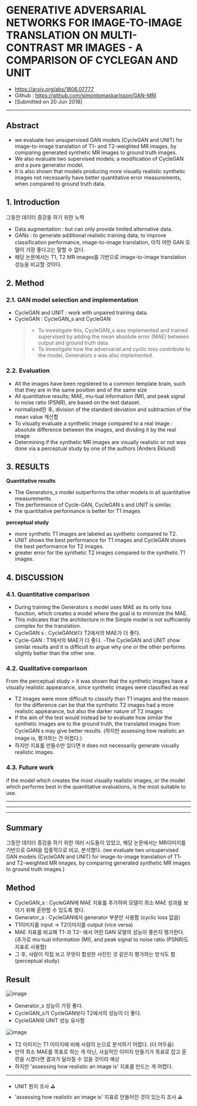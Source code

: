 # GENERATIVE ADVERSARIAL NETWORKS FOR IMAGE-TO-IMAGE TRANSLATION ON MULTI-CONTRAST MR IMAGES - A COMPARISON OF CYCLEGAN AND UNIT
- https://arxiv.org/abs/1806.07777
- Github : https://github.com/simontomaskarlsson/GAN-MRI
- [Submitted on 20 Jun 2018]

---

## Abstract
- we evaluate two unsupervised GAN models (CycleGAN and UNIT) for image-to-image translation of T1- and T2-weighted MR images, by comparing generated synthetic MR images to ground truth images.
- We also evaluate two supervised models; a modification of CycleGAN and a pure generator model.
- It is also shown that models producing more visually realistic synthetic images not necessarily have better quantitative error measurements, when compared to ground truth data.

## 1. Introduction
그동안 데이터 증강을 하기 위한 노력
- Data augmentation  : but can only provide limited alternative data.
- GANs : to generate additional realistic training data, to improve classification performance, image-to-image translation, 아직 어떤 GAN 모델이 가장 좋다고는 말할 수 없다.
- 해당 논문에서는 T1, T2 MR images를 기반으로 image-to-image translation 성능을 비교할 것이다.

## 2. Method

### 2.1. GAN model selection and implementation
- CycleGAN and UNIT : work with unpaired training data.
- CycleGAN : CycleGAN_s and CycleGAN
    > - To investigate this, CycleGAN_s was implemented and trained supervised by adding the mean absolute error (MAE) between output and ground truth data.
    > - To investigate how the adversarial and cyclic loss contribute to the model, Generators s was also implemented.

### 2.2. Evaluation
- All the images have been registered to a common template brain, such that they are in the same position and of the same size
- All quantitative results; MAE, mu-tual information (MI), and peak signal to noise ratio (PSNR), are based on the test dataset.
- normalized한 후, division of the standard deviation and subtraction of the mean value 계산함
- To visually evaluate a synthetic image compared to a real image : absolute difference between the images, and dividing it by the real image
- Determining if the synthetic MR images are visually realistic or not was done via a perceptual study by one of the authors (Anders Eklund)

## 3. RESULTS
**Quantitative results**
- The Generators_s model outperforms the other models in all quantitative measurements.
- The performance of Cycle-GAN, CycleGAN s and UNIT is similar.
- the quantitative performance is better for T1 images


**perceptual study**
- more synthetic T1 images are labeled as synthetic compared to T2.
- UNIT shows the best performance for T1 images and CycleGAN shows the best performance for T2 images.
- greater error for the synthetic T2 images compared to the synthetic T1 images.

## 4. DISCUSSION
### 4.1. Quantitative comparison
- During training the Generators s model uses MAE as its only loss function, which creates a model where the goal is to minimize the MAE.
- This indicates that the architecture in the Simple model is not sufficiently complex for the translation.
- CycleGAN s : CycleGAN보다 T2에서의 MAE가 더 좋다.
- Cycle-GAN : T1에서의 MAE가 더 좋다.
-The CycleGAN and UNIT show similar results and it is difficult to argue why one or the other performs slightly better than the other one. 

### 4.2. Qualitative comparison
From the perceptual study > it was shown that the synthetic images have a visually realistic appearance, since synthetic images were classified as real
- T2 images were more difficult to classify than T1 images and the reason for the difference can be that the synthetic T2 images had a more realistic appearance, but also the darker nature of T2 images
- If the aim of the test would instead be to evaluate how similar the synthetic images are to the ground truth, the translated images from CycleGAN s may give better results. (하지만 assessing how realistic an image is, 평가하는 건 어렵다.)
- 하지만 지표를 만들수만 있다면 it does not necessarily generate visually realistic images.

### 4.3. Future work
if the model which creates the most visually realistic images, or the model which performs best in the quantitative evaluations, is the most suitable to use. 


---
---
---

## Summary 
그동안 데이터 증강을 하기 위한 여러 시도들이 있었고, 해당 논문에서는 MR이미지를 기반으로 GAN을 집중적으로 비교, 분석했다.
(we evaluate two unsupervised GAN models (CycleGAN and UNIT) for image-to-image translation of T1- and T2-weighted MR images, by comparing generated synthetic MR images to ground truth images.)

## Method
- CycleGAN_s : CycleGAN에 MAE 지표를 추가하여 모델이 최소 MAE 성과를 보이기 위해 훈련할 수 있도록 했다.
- Generator_s : CycleGAN에서 generator 부분만 사용함 (cyclic loss 없음)
- T1이미지를 input -> T2이미지를 output (vice versa)
- MAE 지표를 비교해 T1-과 T2- 에서 어떤 GAN 모델의 성능이 좋은지 평가한다. (추가로 mu-tual information (MI), and peak signal to noise ratio (PSNR)도 지표로 사용함)
- 그 후, 사람이 직접 보고 무엇이 합성한 사진인 것 같은지 평가하는 방식도 함 (perceptual study)

## Result
![image](https://user-images.githubusercontent.com/70581043/127760103-917c0ccb-791c-4f77-83d4-d7edfca5013a.png)
- Generator_s 성능이 가장 좋다.
- CycleGAN_s가 CycleGAN보다 T2에서의 성능이 더 좋다.
- CycleGAN와 UNIT 성능 유사함

![image](https://user-images.githubusercontent.com/70581043/127760183-fb4f42cc-90d2-45c8-ac3c-ede4fd43dfad.png)
- T2 이미지는 T1 이미지에 비해 사람이 눈으로 분석하기 어렵다. (더 어두움)
- 만약 최소 MAE를 목표로 하는 게 아닌, 사실적인 이미지 만들기가 목표로 잡고 훈련을 시켰다면 결과가 달라질 수 있을 것이라 예상
- 하지만 'assessing how realistic an image is' 지표를 만드는 게 어렵다.

---
+  UNIT 뭔지 조사 ⛳
+  'assessing how realistic an image is' 지표로 만들어진 것이 있는지 조사 ⛳